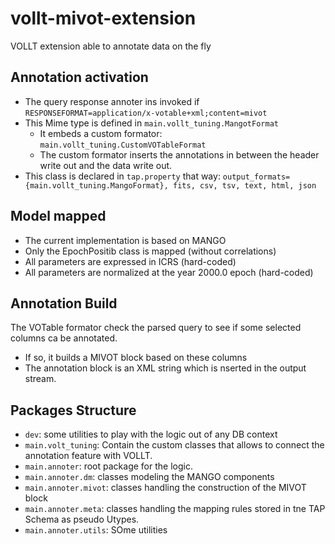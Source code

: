 # vollt-mivot-extension

VOLLT extension able to annotate data on the fly

## Annotation activation

- The query response annoter ins invoked if `RESPONSEFORMAT=application/x-votable+xml;content=mivot`
- This Mime type is defined in `main.vollt_tuning.MangotFormat`
   - It embeds a custom formator: `main.vollt_tuning.CustomVOTableFormat`
   - The custom formator inserts the annotations in between the header write out and the data write out. 
- This class is declared in `tap.property` that way: `output_formats={main.vollt_tuning.MangoFormat}, fits, csv, tsv, text, html, json`

## Model mapped

- The current implementation is based on MANGO
- Only the EpochPositib class is mapped (without correlations)
- All parameters are expressed in  ICRS (hard-coded)
- All parameters are normalized at the year 2000.0 epoch (hard-coded) 

## Annotation Build

The VOTable formator check the parsed query to see if some selected columns ca be annotated.
- If so, it builds a MIVOT block based on these columns
- The annotation block is an XML string which is nserted in the output stream.

## Packages Structure

- `dev`: some utilities to play with the logic out of any DB context
- `main.volt_tuning`: Contain the custom classes that allows to connect the annotation feature with VOLLT.
- `main.annoter`: root package for the logic.
- `main.annoter.dm`: classes modeling the MANGO components
- `main.annoter.mivot`: classes handling the construction of the MIVOT block
- `main.annoter.meta`: classes handling the mapping rules stored in tne TAP Schema as pseudo Utypes.
- `main.annoter.utils`: SOme utilities

